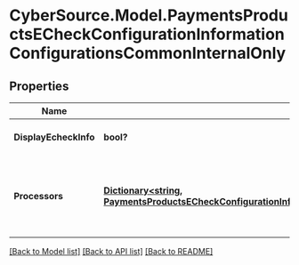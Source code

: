 # CyberSource.Model.PaymentsProductsECheckConfigurationInformationConfigurationsCommonInternalOnly
## Properties

Name | Type | Description | Notes
------------ | ------------- | ------------- | -------------
**DisplayEcheckInfo** | **bool?** | *NEW* Used by EBC UI always set to true | [optional] [default to true]
**Processors** | [**Dictionary&lt;string, PaymentsProductsECheckConfigurationInformationConfigurationsCommonInternalOnlyProcessors&gt;**](PaymentsProductsECheckConfigurationInformationConfigurationsCommonInternalOnlyProcessors.md) | *NEW* Payment Processing connection used to support eCheck, aka ACH, payment methods. Example * \&quot;bofaach\&quot; * \&quot;wellsfargoach\&quot;  | [optional] 

[[Back to Model list]](../README.md#documentation-for-models) [[Back to API list]](../README.md#documentation-for-api-endpoints) [[Back to README]](../README.md)

